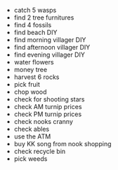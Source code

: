 - catch 5 wasps
- find 2 tree furnitures
- find 4 fossils
- find beach DIY
- find morning villager DIY
- find afternoon villager DIY
- find evening villager DIY
- water flowers
- money tree
- harvest 6 rocks
- pick fruit
- chop wood
- check for shooting stars
- check AM turnip prices
- check PM turnip prices
- check nooks cranny
- check ables
- use the ATM
- buy KK song from nook shopping
- check recycle bin
- pick weeds
